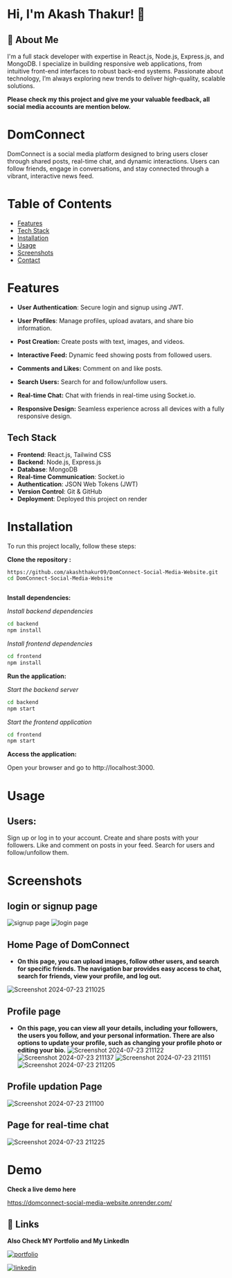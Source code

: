 
# Hi, I'm Akash Thakur! 👋


## 🚀 About Me
I'm a full stack developer with expertise in React.js, Node.js, Express.js, and MongoDB. I specialize in building responsive web applications, from intuitive front-end interfaces to robust back-end systems. Passionate about technology, I’m always exploring new trends to deliver high-quality, scalable solutions.

**Please check my this project and give me your valuable feedback, all social media accounts are mention below.**
# DomConnect

DomConnect is a social media platform designed to bring users closer through shared posts, real-time chat, and dynamic interactions. Users can follow friends, engage in conversations, and stay connected through a vibrant, interactive news feed.



# Table of Contents
- [Features](#features)
- [Tech Stack](#tech-stack)
- [Installation](#installation)
- [Usage](#usage)
- [Screenshots](#screenshots)
- [Contact](#contact)
# Features
- **User Authentication**: Secure login and signup using JWT.

- **User Profiles**: Manage profiles, upload avatars, and share bio information.

- **Post Creation:** Create posts with text, images, and videos.

- **Interactive Feed:** Dynamic feed showing posts from followed users.

- **Comments and Likes:** Comment on and like posts.


- **Search Users:** Search for and follow/unfollow users.

- **Real-time Chat:** Chat with friends in real-time using Socket.io.

- **Responsive Design:** Seamless experience across all devices with a fully responsive design.

## Tech Stack
- **Frontend**: React.js, Tailwind CSS
- **Backend**: Node.js, Express.js
- **Database**: MongoDB
- **Real-time Communication**: Socket.io
- **Authentication**: JSON Web Tokens (JWT)
- **Version Control**: Git & GitHub
- **Deployment**: Deployed this project on render
# Installation
To run this project locally, follow these steps:



**Clone the repository :**
   ```bash
   https://github.com/akashthakur09/DomConnect-Social-Media-Website.git
   cd DomConnect-Social-Media-Website
   ```
   ```bash
   ```

**Install dependencies:**

*Install backend dependencies*

```bash 
cd backend
npm install
 ```

*Install frontend dependencies*
```bash
cd frontend
npm install

 ```
 

**Run the application:**

*Start the backend server*
```bash
cd backend
npm start
 ```
*Start the frontend application*
```bash
cd frontend
npm start
 ```


**Access the application:**

Open your browser and go to http://localhost:3000.

# Usage


## Users:

Sign up or log in to your account.
Create and share posts with your followers.
Like and comment on posts in your feed.
Search for users and follow/unfollow them.

# Screenshots

## login or signup page

![signup page](https://github.com/user-attachments/assets/fe766d96-6b5d-497c-91de-0d19e82ba1d1)
![login page](https://github.com/user-attachments/assets/e9a09d02-b02f-4f6b-8101-776d725f392b)


## Home Page of DomConnect
- **On this page, you can upload images, follow other users, and search for specific friends. The navigation bar provides easy access to chat, search for friends, view your profile, and log out.**

![Screenshot 2024-07-23 211025](https://github.com/user-attachments/assets/14307a6a-387a-4958-98f1-2a8a08de1db4)

## Profile page
- **On this page, you can view all your details, including your followers, the users you follow, and your personal information. There are also options to update your profile, such as changing your profile photo or editing your bio.**
![Screenshot 2024-07-23 211122](https://github.com/user-attachments/assets/f5a47c60-b9a7-49cb-9a26-f405ace86f33)
![Screenshot 2024-07-23 211137](https://github.com/user-attachments/assets/6170755b-9029-4553-b669-d6f519050cdf)
![Screenshot 2024-07-23 211151](https://github.com/user-attachments/assets/eac2365f-55b8-4b46-9cf7-b4ce110459e0)
![Screenshot 2024-07-23 211205](https://github.com/user-attachments/assets/4ac99a98-0d3d-4e2d-b8bb-23bb5861fd10)

## Profile updation Page
![Screenshot 2024-07-23 211100](https://github.com/user-attachments/assets/1bc4fde9-c723-4c91-b1cf-fbd4d80c6e0c)

## Page for real-time chat

![Screenshot 2024-07-23 211225](https://github.com/user-attachments/assets/e2895721-12b7-470a-908b-c61f257030d8)


# Demo
**Check a live demo here**

https://domconnect-social-media-website.onrender.com/


## 🔗 Links

**Also Check MY Portfolio and My LinkedIn**
 
[![portfolio](https://img.shields.io/badge/my_portfolio-000?style=for-the-badge&logo=ko-fi&logoColor=white)](https://portfolio-r8l9.onrender.com/)

[![linkedin](https://img.shields.io/badge/linkedin-0A66C2?style=for-the-badge&logo=linkedin&logoColor=white)](https://www.linkedin.com/in/thakur-aakash)

